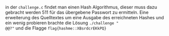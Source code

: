 in der `challenge.c` findet man einen Hash Algorithmus, dieser muss dazu gebracht werden 511 für das übergebene Passwort zu ermitteln. Eine erweiterung des Quelltextes um eine Ausgabe des erreichneten Hashes und ein wenig probieren brachte die Lösung `./challenge "                 @@?"` und die Flagge `flag{hashme::XBsrdcrEKkPQ}` 